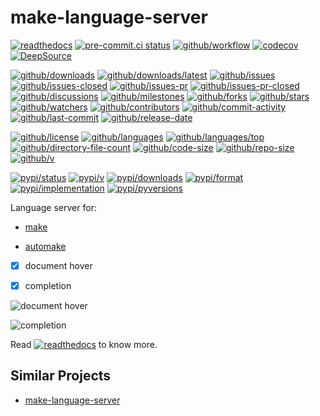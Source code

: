 # make-language-server

[![readthedocs](https://shields.io/readthedocs/make-language-server)](https://make-language-server.readthedocs.io)
[![pre-commit.ci status](https://results.pre-commit.ci/badge/github/Freed-Wu/make-language-server/main.svg)](https://results.pre-commit.ci/latest/github/Freed-Wu/make-language-server/main)
[![github/workflow](https://github.com/Freed-Wu/make-language-server/actions/workflows/main.yml/badge.svg)](https://github.com/Freed-Wu/make-language-server/actions)
[![codecov](https://codecov.io/gh/Freed-Wu/make-language-server/branch/main/graph/badge.svg)](https://codecov.io/gh/Freed-Wu/make-language-server)
[![DeepSource](https://deepsource.io/gh/Freed-Wu/make-language-server.svg/?show_trend=true)](https://deepsource.io/gh/Freed-Wu/make-language-server)

[![github/downloads](https://shields.io/github/downloads/Freed-Wu/make-language-server/total)](https://github.com/Freed-Wu/make-language-server/releases)
[![github/downloads/latest](https://shields.io/github/downloads/Freed-Wu/make-language-server/latest/total)](https://github.com/Freed-Wu/make-language-server/releases/latest)
[![github/issues](https://shields.io/github/issues/Freed-Wu/make-language-server)](https://github.com/Freed-Wu/make-language-server/issues)
[![github/issues-closed](https://shields.io/github/issues-closed/Freed-Wu/make-language-server)](https://github.com/Freed-Wu/make-language-server/issues?q=is%3Aissue+is%3Aclosed)
[![github/issues-pr](https://shields.io/github/issues-pr/Freed-Wu/make-language-server)](https://github.com/Freed-Wu/make-language-server/pulls)
[![github/issues-pr-closed](https://shields.io/github/issues-pr-closed/Freed-Wu/make-language-server)](https://github.com/Freed-Wu/make-language-server/pulls?q=is%3Apr+is%3Aclosed)
[![github/discussions](https://shields.io/github/discussions/Freed-Wu/make-language-server)](https://github.com/Freed-Wu/make-language-server/discussions)
[![github/milestones](https://shields.io/github/milestones/all/Freed-Wu/make-language-server)](https://github.com/Freed-Wu/make-language-server/milestones)
[![github/forks](https://shields.io/github/forks/Freed-Wu/make-language-server)](https://github.com/Freed-Wu/make-language-server/network/members)
[![github/stars](https://shields.io/github/stars/Freed-Wu/make-language-server)](https://github.com/Freed-Wu/make-language-server/stargazers)
[![github/watchers](https://shields.io/github/watchers/Freed-Wu/make-language-server)](https://github.com/Freed-Wu/make-language-server/watchers)
[![github/contributors](https://shields.io/github/contributors/Freed-Wu/make-language-server)](https://github.com/Freed-Wu/make-language-server/graphs/contributors)
[![github/commit-activity](https://shields.io/github/commit-activity/w/Freed-Wu/make-language-server)](https://github.com/Freed-Wu/make-language-server/graphs/commit-activity)
[![github/last-commit](https://shields.io/github/last-commit/Freed-Wu/make-language-server)](https://github.com/Freed-Wu/make-language-server/commits)
[![github/release-date](https://shields.io/github/release-date/Freed-Wu/make-language-server)](https://github.com/Freed-Wu/make-language-server/releases/latest)

[![github/license](https://shields.io/github/license/Freed-Wu/make-language-server)](https://github.com/Freed-Wu/make-language-server/blob/main/LICENSE)
[![github/languages](https://shields.io/github/languages/count/Freed-Wu/make-language-server)](https://github.com/Freed-Wu/make-language-server)
[![github/languages/top](https://shields.io/github/languages/top/Freed-Wu/make-language-server)](https://github.com/Freed-Wu/make-language-server)
[![github/directory-file-count](https://shields.io/github/directory-file-count/Freed-Wu/make-language-server)](https://github.com/Freed-Wu/make-language-server)
[![github/code-size](https://shields.io/github/languages/code-size/Freed-Wu/make-language-server)](https://github.com/Freed-Wu/make-language-server)
[![github/repo-size](https://shields.io/github/repo-size/Freed-Wu/make-language-server)](https://github.com/Freed-Wu/make-language-server)
[![github/v](https://shields.io/github/v/release/Freed-Wu/make-language-server)](https://github.com/Freed-Wu/make-language-server)

[![pypi/status](https://shields.io/pypi/status/make-language-server)](https://pypi.org/project/make-language-server/#description)
[![pypi/v](https://shields.io/pypi/v/make-language-server)](https://pypi.org/project/make-language-server/#history)
[![pypi/downloads](https://shields.io/pypi/dd/make-language-server)](https://pypi.org/project/make-language-server/#files)
[![pypi/format](https://shields.io/pypi/format/make-language-server)](https://pypi.org/project/make-language-server/#files)
[![pypi/implementation](https://shields.io/pypi/implementation/make-language-server)](https://pypi.org/project/make-language-server/#files)
[![pypi/pyversions](https://shields.io/pypi/pyversions/make-language-server)](https://pypi.org/project/make-language-server/#files)

Language server for:

- [make](https://www.gnu.org/software/make)

- [automake](https://www.gnu.org/software/automake)

- [x] document hover

- [x] completion

![document hover](https://github.com/Freed-Wu/make-language-server/assets/32936898/d0b7c7f3-28bb-4952-b691-0bb42e9c8272)

![completion](https://github.com/Freed-Wu/make-language-server/assets/32936898/a9b05178-04e3-4115-993b-a7427f6625d6)

Read
[![readthedocs](https://shields.io/readthedocs/make-language-server)](https://make-language-server.readthedocs.io)
to know more.

## Similar Projects

- [make-language-server](https://github.com/Freed-Wu/make-language-server)
